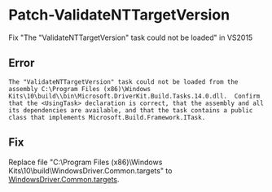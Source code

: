 # Patch-ValidateNTTargetVersion
Fix "The "ValidateNTTargetVersion" task could not be loaded" in VS2015

## Error
```
The "ValidateNTTargetVersion" task could not be loaded from the assembly C:\Program Files (x86)\Windows Kits\10\build\\bin\Microsoft.DriverKit.Build.Tasks.14.0.dll.  Confirm that the <UsingTask> declaration is correct, that the assembly and all its dependencies are available, and that the task contains a public class that implements Microsoft.Build.Framework.ITask.
```

## Fix
Replace file "C:\Program Files (x86)\Windows Kits\10\build\WindowsDriver.Common.targets" to [WindowsDriver.Common.targets](https://github.com/gmh5225/Patch-ValidateNTTargetVersion/blob/main/WindowsDriver.Common.targets).
